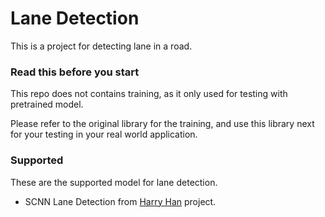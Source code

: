 # Lane Detection

This is a project for detecting lane in a road. 


### Read this before you start

This repo does not contains training, as it only used for testing with pretrained model. 

Please refer to the original library for the training, and use this library next for your testing
in your real world application.


### Supported 
These are the supported model for lane detection.

- SCNN Lane Detection from [Harry Han](https://github.com/harryhan618/SCNN_Pytorch) project.

